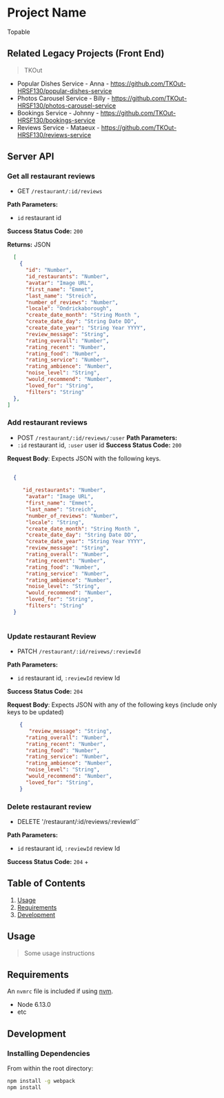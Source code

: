 # Project Name
Topable 


## Related Legacy Projects (Front End)
> TKOut

  - Popular Dishes Service - Anna - https://github.com/TKOut-HRSF130/popular-dishes-service
  - Photos Carousel Service - Billy - https://github.com/TKOut-HRSF130/photos-carousel-service
  - Bookings Service - Johnny - https://github.com/TKOut-HRSF130/bookings-service
  - Reviews Service - Mataeux - https://github.com/TKOut-HRSF130/reviews-service



## Server API

### Get  all restaurant reviews
  * GET `/restaurant/:id/reviews`

**Path Parameters:**
  * `id` restaurant id

**Success Status Code:** `200`

**Returns:** JSON

```json
  [
    {
      "id": "Number",
      "id_restaurants": "Number",
      "avatar": "Image URL",
      "first_name": "Emmet",
      "last_name": "Streich",
      "number_of_reviews": "Number",
      "locale": "Ondrickaborough",
      "create_date_month": "String Month ",
      "create_date_day": "String Date DD",
      "create_date_year": "String Year YYYY",
      "review_message": "String",
      "rating_overall": "Number",
      "rating_recent": "Number",
      "rating_food": "Number",
      "rating_service": "Number",
      "rating_ambience": "Number",
      "noise_level": "String",
      "would_recommend": "Number",
      "loved_for": "String",
      "filters": "String"
  },
]
```

### Add restaurant reviews
  * POST `/restaurant/:id/reviews/:user`
**Path Parameters:**
  * `:id` restaurant id, `:user` user id
**Success Status Code:** `200`

**Request Body**: Expects JSON with the following keys.

```json
    
  {
    
     "id_restaurants": "Number",
      "avatar": "Image URL",
      "first_name": "Emmet",
      "last_name": "Streich",
      "number_of_reviews": "Number",
      "locale": "String",
      "create_date_month": "String Month ",
      "create_date_day": "String Date DD",
      "create_date_year": "String Year YYYY",
      "review_message": "String",
      "rating_overall": "Number",
      "rating_recent": "Number",
      "rating_food": "Number",
      "rating_service": "Number",
      "rating_ambience": "Number",
      "noise_level": "String",
      "would_recommend": "Number",
      "loved_for": "String",
      "filters": "String"
  }
    
```


### Update restaurant Review
  * PATCH `/restaurant/:id/reivews/:reviewId`

**Path Parameters:**
  * `id` restaurant id, `:reviewId` review Id

**Success Status Code:** `204`

**Request Body**: Expects JSON with any of the following keys (include only keys to be updated)

```json
    {
       "review_message": "String",
      "rating_overall": "Number",
      "rating_recent": "Number",
      "rating_food": "Number",
      "rating_service": "Number",
      "rating_ambience": "Number",
      "noise_level": "String",
      "would_recommend": "Number",
      "loved_for": "String",
    }
```

### Delete restaurant review
  * DELETE '/restaurant/:id/reviews/:reviewId'`

**Path Parameters:**
 * `id` restaurant id, `:reviewId` review Id

**Success Status Code:** `204`
+



## Table of Contents

1. [Usage](#Usage)
1. [Requirements](#requirements)
1. [Development](#development)

## Usage

> Some usage instructions

## Requirements

An `nvmrc` file is included if using [nvm](https://github.com/creationix/nvm).

- Node 6.13.0
- etc

## Development

### Installing Dependencies

From within the root directory:

```sh
npm install -g webpack
npm install
```
